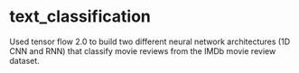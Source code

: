 # text_classification
Used tensor flow 2.0 to build two different neural network architectures (1D CNN and RNN) that classify movie reviews from the IMDb movie review dataset.
